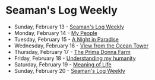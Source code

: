# Seaman's Log Weekly

* Sunday, February 13 - [Seaman's Log Weekly](02-13)
* Monday, February 14 - [My People](02-14)
* Tuesday, February 15 - [A Night in Paradise](02-15)
* Wednesday, February 16 - [View from the Ocean Tower](02-16)
* Thursday, February 17 - [The Prima Donna Farm](02-17)
* Friday, February 18 - [Understanding my humanity](02-18)
* Saturday, February 19 - [Meaning of Life](02-19)
* Sunday, February 20 - [Seaman's Log Weekly](02-20)
